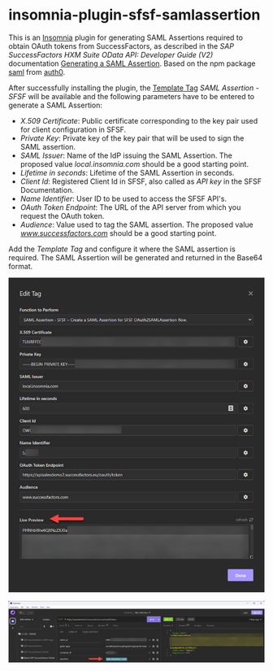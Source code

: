 # insomnia-plugin-sfsf-samlassertion
This is an [Insomnia](https://insomnia.rest/) plugin for generating SAML Assertions required to obtain OAuth tokens from SuccessFactors, as described in the _SAP SuccessFactors HXM Suite OData API: Developer Guide (V2)_ documentation [Generating a SAML Assertion](https://help.sap.com/docs/SAP_SUCCESSFACTORS_PLATFORM/d599f15995d348a1b45ba5603e2aba9b/4e27e8f6ae2748ab9f23228dd6a31b06.html?locale=en-US). Based on the npm package [saml](https://www.npmjs.com/package/saml) from [auth0](https://github.com/auth0).

After successfully installing the plugin, the [Template Tag](https://docs.insomnia.rest/insomnia/template-tags) _SAML Assertion - SFSF_ will be available and the following parameters have to be entered to generate a SAML Assertion:

- *X.509 Certificate*: Public certificate corresponding to the key pair used for client configuration in SFSF. 
- *Private Key*: Private key of the key pair that will be used to sign the SAML assertion.
- *SAML Issuer*: Name of the IdP issuing the SAML Assertion. The proposed value _local.insomnia.com_ should be a good starting point.
- *Lifetime in seconds*: Lifetime of the SAML Assertion in seconds.
- *Client Id*: Registered Client Id in SFSF, also called as _API key_ in the SFSF Documentation.
- *Name Identifier*: User ID to be used to access the SFSF API's.
- *OAuth Token Endpoint*: The URL of the API server from which you request the OAuth token.
- *Audience*: Value used to tag the SAML assertion. The proposed value _www.successfactors.com_ should be a good starting point.

Add the _Template Tag_ and configure it where the SAML assertion is required. The SAML Assertion will be generated and returned in the Base64 format.

![Template Tag configuration 1](./assets/configEx1.png)

![Template Tag configuration 2](./assets/configEx2.png)